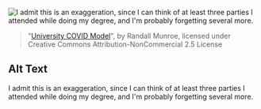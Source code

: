 ![I admit this is an exaggeration, since I can think of at least three parties I attended while doing my degree, and I'm probably forgetting several more.](https://imgs.xkcd.com/comics/university_covid_model.png)
> "[University COVID Model](https://xkcd.com/2355/)", by Randall Munroe, licensed under Creative Commons Attribution-NonCommercial 2.5 License

## Alt Text
I admit this is an exaggeration, since I can think of at least three parties I attended while doing my degree, and I'm probably forgetting several more.
